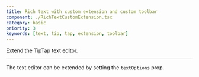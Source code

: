 ```yaml
---
title: Rich text with custom extension and custom toolbar
component: ./RichTextCustomExtension.tsx
category: basic
priority: 3
keywords: [text, tip, tap, extension, toolbar]
---
```


Extend the TipTap text editor.

---

The text editor can be extended by setting the `textOptions` prop.
